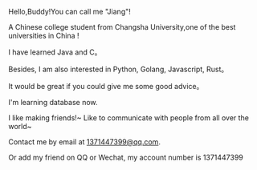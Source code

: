Hello,Buddy!You can call me "Jiang"!

A Chinese college student from Changsha University,one of the best universities in China !

I have learned Java and C。

Besides, I am also interested in Python, Golang, Javascript, Rust。

It would be great if you could give me some good advice。

I'm learning database now.

I like making friends!~
Like to communicate with people from all over the world~

Contact me by email at 1371447399@qq.com.

Or add my friend on QQ or Wechat, my account number is 1371447399

